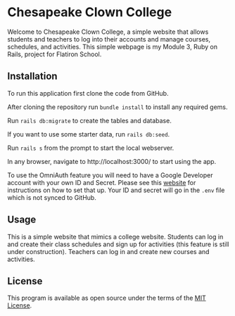 # Chesapeake Clown College

Welcome to Chesapeake Clown College, a simple website that allows students and teachers to log into their accounts and manage courses, schedules, and activities.  This simple webpage is my Module 3, Ruby on Rails, project for Flatiron School.  

## Installation

To run this application first clone the code from GitHub.

After cloning the repository run `bundle install` to install any required gems.

Run `rails db:migrate` to create the tables and database.

If you want to use some starter data, run `rails db:seed`.

Run `rails s` from the prompt to start the local webserver.

In any browser, navigate to http://localhost:3000/ to start using the app.

To use the OmniAuth feature you will need to have a Google Developer account with your own ID and Secret.  Please see this [website](https://www.balbooa.com/gridbox-documentation/how-to-get-google-client-id-and-client-secret) for instructions on how to set that up.  Your ID and secret will go in the `.env` file which is not synced to GitHub.

## Usage

This is a simple website that mimics a college website.  Students can log in and create their class schedules and sign up for activities (this feature is still under construction).  Teachers can log in and create new courses and activities.

## License

This program is available as open source under the terms of the [MIT License](https://opensource.org/licenses/MIT).